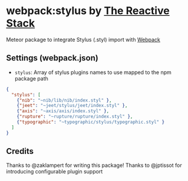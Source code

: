 # webpack:stylus by [The Reactive Stack](https://thereactivestack.com)
Meteor package to integrate Stylus (.styl) import with [Webpack](https://github.com/thereactivestack/meteor-webpack)

## Settings (webpack.json)
- `stylus`: Array of stylus plugins names to use mapped to the npm package path

```json
{
  "stylus": [
    {"nib": "~nib/lib/nib/index.styl" },
    {"jeet": "~jeet/stylus/jeet/index.styl" },
    {"axis": "~axis/axis/index.styl" },
    {"rupture": "~rupture/rupture/index.styl" },
    {"typographic": "~typographic/stylus/typographic.styl" }
  ]
}
```

## Credits
Thanks to @zaklampert for writing this package!
Thanks to @jptissot for introducing configurable plugin support
